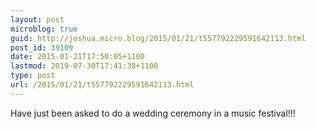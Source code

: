 ```yaml
---
layout: post
microblog: true
guid: http://joshua.micro.blog/2015/01/21/t557792229591642113.html
post_id: 39109
date: 2015-01-21T17:50:05+1100
lastmod: 2019-07-30T17:41:38+1100
type: post
url: /2015/01/21/t557792229591642113.html
---
```

Have just been asked to do a wedding ceremony in a music festival!!!
